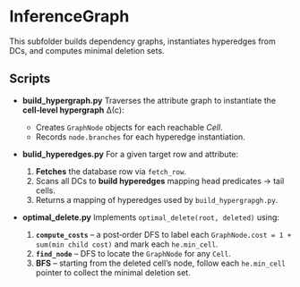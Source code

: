 # InferenceGraph

This subfolder builds dependency graphs, instantiates hyperedges from DCs, and computes minimal deletion sets.

## Scripts

* **build\_hypergraph.py**
  Traverses the attribute graph to instantiate the **cell‑level hypergraph** Δ(c):

  * Creates `GraphNode` objects for each reachable *Cell*.
  * Records `node.branches` for each hyperedge instantiation.

* **bulid\_hyperedges.py**
  For a given target row and attribute:

  1. **Fetches** the database row via `fetch_row`.
  2. Scans all DCs to **build hyperedges** mapping head predicates → tail cells.
  3. Returns a mapping of hyperedges used by `build_hypergrapgh.py`.

* **optimal\_delete.py**
  Implements `optimal_delete(root, deleted)` using:

  1. **`compute_costs`** – a post‑order DFS to label each `GraphNode.cost = 1 + sum(min child cost)` and mark each `he.min_cell`.
  2. **`find_node`** – DFS to locate the `GraphNode` for any `Cell`.
  3. **BFS** – starting from the deleted cell’s node, follow each `he.min_cell` pointer to collect the minimal deletion set.

